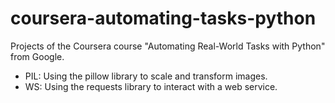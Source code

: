 # coursera-automating-tasks-python
Projects of the Coursera course "Automating Real-World Tasks with Python" from Google.

- PIL: Using the pillow library to scale and transform images.
- WS: Using the requests library to interact with a web service.
